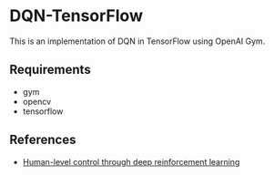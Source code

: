 # DQN-TensorFlow
This is an implementation of DQN in TensorFlow using OpenAI Gym.

## Requirements
* gym
* opencv
* tensorflow

## References
* [Human-level control through deep reinforcement learning](http://www.nature.com/nature/journal/v518/n7540/full/nature14236.html)
